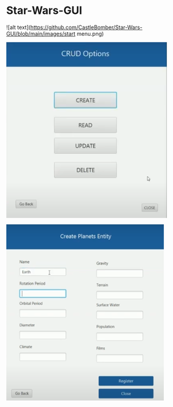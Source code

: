 # Star-Wars-GUI

![alt text](https://github.com/CastleBomber/Star-Wars-GUI/blob/main/images/start menu.png)

![alt text](https://github.com/CastleBomber/Star-Wars-GUI/blob/main/images/crud.png)

![alt text](https://github.com/CastleBomber/Star-Wars-GUI/blob/main/images/planets.png)

